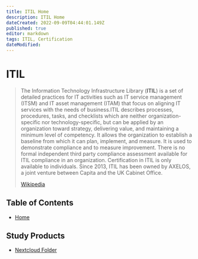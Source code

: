 ```yaml
---
title: ITIL Home
description: ITIL Home
dateCreated: 2022-09-09T04:44:01.149Z
published: true
editor: markdown
tags: ITIL, Certification
dateModified: 
---
```

# ITIL

> The Information Technology Infrastructure Library (**ITIL**)  is a set of detailed practices for IT activities such as IT service management (ITSM) and IT asset management (ITAM) that focus on aligning IT services with the needs of business.ITIL describes processes, procedures, tasks, and checklists which are neither organization-specific nor technology-specific, but can be applied by an organization toward strategy, delivering value, and maintaining a minimum level of competency.  It allows the organization to establish a baseline from which it can plan, implement, and measure.  It is used to demonstrate compliance and to measure improvement. There is no formal independent third party compliance assessment available for ITIL compliance in an organization. Certification in ITIL is only available to individuals. Since 2013, ITIL has been owned by AXELOS, a joint venture between Capita and the UK Cabinet Office.
>
> [Wikipedia](https://en.wikipedia.org/wiki/ITIL)

## Table of Contents

- [Home]()

## Study Products
- [Nextcloud Folder](https://nextcloud.commsnet.org/index.php/s/xzYqKLxyQXyfkmz)